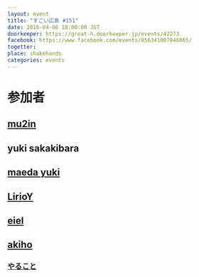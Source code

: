 ```yaml
---
layout: event
title: "すごい広島 #151"
date: 2016-04-06 18:00:00 JST
doorkeeper: https://great-h.doorkeeper.jp/events/42273
facebook: https://www.facebook.com/events/856341007846065/
togetter:
place: shakehands
categories: events
---
```


# 参加者


## [mu2in](http://twitter.com/mu2in)


## yuki sakakibara


## [maeda yuki](http://www.facebook.com/profile.php?id=998573433555856)


## [LirioY](http://twitter.com/LirioY)


## [eiel](http://eiel.info/)


## [akiho](https://github.com/akifo)

### [やること](https://github.com/great-h/great-h.github.io/issues/1793)
